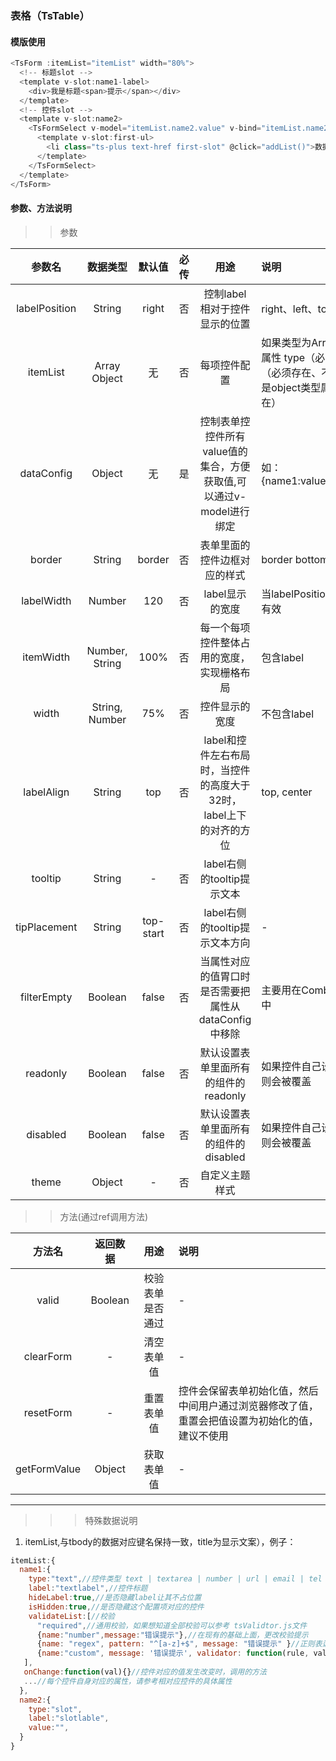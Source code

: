 ### 表格（TsTable）  


#### 模版使用
```javascript
<TsForm :itemList="itemList" width="80%">
  <!-- 标题slot -->
  <template v-slot:name1-label>
    <div>我是标题<span>提示</span></div>
  </template>
  <!-- 控件slot -->
  <template v-slot:name2>
    <TsFormSelect v-model="itemList.name2.value" v-bind="itemList.name2" :selectItemList.sync="dataSourceJson" @on-change="changeFn()">
      <template v-slot:first-ul>
        <li class="ts-plus text-href first-slot" @click="addList()">数据源</li>
      </template>
    </TsFormSelect>
  </template>
</TsForm>
```

#### 参数、方法说明


>> 参数


参数名|数据类型|默认值|必传|用途|说明
:---:|:---:|:---:|:---:|:---:|:---|
labelPosition|String|right|否|控制label相对于控件显示的位置| right、left、top
itemList|Array Object|无|否|每项控件配置|如果类型为Array则每一项中的属性 type（必须存在）  name（必须存在、不能重复）；如果是object类型属性type（必须存在）
dataConfig|Object|无|是|控制表单控控件所有value值的集合，方便获取值,可以通过v-model进行绑定|如：{name1:value1,name2:value2} 
border|String|border|否|表单里面的控件边框对应的样式| border bottom none
labelWidth|Number|120|否|label显示的宽度|当labelPosition值为right 和 left 有效
itemWidth|Number, String|100%|否|每一个每项控件整体占用的宽度，实现栅格布局| 包含label  
width|String, Number|75%|否|控件显示的宽度 |不包含label
labelAlign|String|top|否|label和控件左右布局时，当控件的高度大于32时，label上下的对齐的方位 | top, center
tooltip|String|-|否|label右侧的tooltip提示文本|
tipPlacement|String|top-start|否|label右侧的tooltip提示文本方向|-
filterEmpty|Boolean|false|否|当属性对应的值胃口时是否需要把属性从dataConfig中移除|主要用在CombineSearch组件中
readonly|Boolean|false|否|默认设置表单里面所有的组件的readonly|如果控件自己设置readonly值，则会被覆盖
disabled|Boolean|false|否|默认设置表单里面所有的组件的disabled|如果控件自己设置disabled值，则会被覆盖
theme|Object|-|否|自定义主题样式

>>  方法(通过ref调用方法)


 方法名|返回数据|用途|说明
:---:|:---:|:---:|:---
valid|Boolean|校验表单是否通过|-
clearForm|-|清空表单值|-
resetForm|-|重置表单值|控件会保留表单初始化值，然后中间用户通过浏览器修改了值，重置会把值设置为初始化的值，建议不使用
getFormValue|Object|获取表单值|-

***

>>>特殊数据说明

1. itemList,与tbody的数据对应键名保持一致，title为显示文案），例子：

```javascript
itemList:{
  name1:{
    type:"text",//控件类型 text | textarea | number | url | email | tel | password  | select | radio |checkbox |date  |datetime |datetimerange | year | month | time  | timerange  | tree | quartz | switch  |  textspan | slot| ckeditor|userselect | codemirror
    label:"textlabel",//控件标题
    hideLabel:true,//是否隐藏label让其不占位置
    isHidden:true,//是否隐藏这个配置项对应的控件
    validateList:[//校验
      "required",//通用校验，如果想知道全部校验可以参考 tsValidtor.js文件
      {name:"number",message:"错误提示"},//在现有的基础上面，更改校验提示
      {name: "regex", pattern: "^[a-z]+$", message: "错误提示" }//正则表达式校验
      {name:"custom", message: '错误提示', validator: function(rule, value) { return value?true:false;}},//自定义方法校验
   ],
   onChange:function(val){}//控件对应的值发生改变时，调用的方法
   ...//每个控件自身对应的属性，请参考相对应控件的具体属性
  },
  name2:{
    type:"slot",
    label:"slotlable",
    value:"",
  }
}
```
